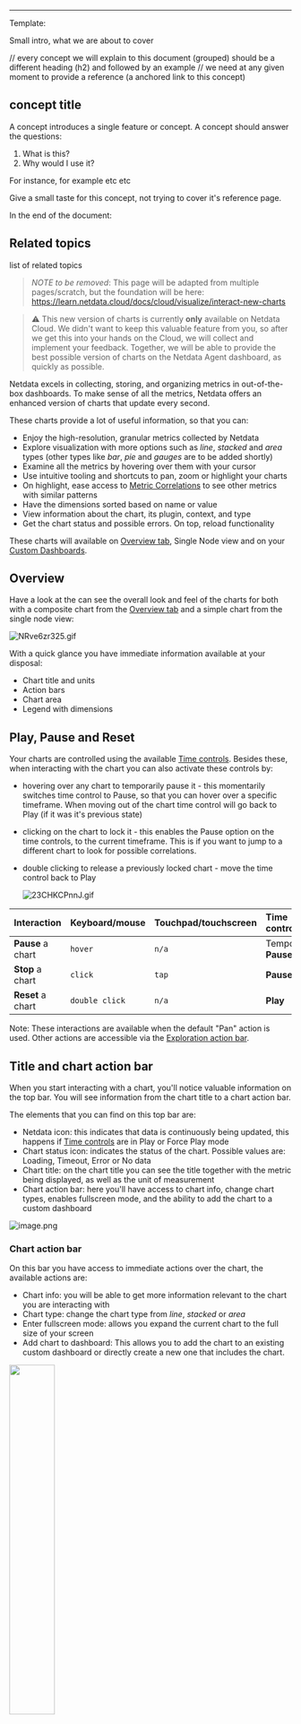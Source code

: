 <!--
Title: "Dashboards"
custom_edit_url: "https://github.com/netdata/learn/blob/master/docs/concepts/visualizations/dashboards.md"
learn_status: "Published"
learn_topic_type: "Concepts"
learn_rel_path: "visualizations"
learn_docs_purpose: "what we define as a Dashboard, explain the overview dashboard, Kubernetes dashboard, custom dashboards, legacy dashboard of the Agent"
learn_repo_doc: "True"
-->


**********************************************************************
Template:

Small intro, what we are about to cover

// every concept we will explain to this document (grouped) should be a different heading (h2) and followed by an example
// we need at any given moment to provide a reference (a anchored link to this concept)
## concept title

A concept introduces a single feature or concept. A concept should answer the questions:

1. What is this?
2. Why would I use it?

For instance, for example etc etc

Give a small taste for this concept, not trying to cover it's reference page. 

In the end of the document:

## Related topics

list of related topics

>*NOTE to be removed*: This page will be adapted from multiple pages/scratch, but the foundation will be here: https://learn.netdata.cloud/docs/cloud/visualize/interact-new-charts

> ⚠️ This new version of charts is currently **only** available on Netdata Cloud. We didn't want to keep this valuable
> feature from you, so after we get this into your hands on the Cloud, we will collect and implement your feedback. Together, we will be able to provide the best possible version of charts on the Netdata Agent dashboard, as quickly as possible.

Netdata excels in collecting, storing, and organizing metrics in out-of-the-box dashboards. 
To make sense of all the metrics, Netdata offers an enhanced version of charts that update every second. 

These charts provide a lot of useful information, so that you can:

-   Enjoy the high-resolution, granular metrics collected by Netdata
-   Explore visualization with more options such as _line_, _stacked_ and _area_ types (other types like _bar_, _pie_ and _gauges_ are to be added shortly)
-   Examine all the metrics by hovering over them with your cursor
-   Use intuitive tooling and shortcuts to pan, zoom or highlight your charts
-   On highlight, ease access to [Metric Correlations](/docs/cloud/insights/metric-correlations) to see other metrics with similar patterns
-   Have the dimensions sorted based on name or value
-   View information about the chart, its plugin, context, and type
-   Get the chart status and possible errors. On top, reload functionality

These charts will available on [Overview tab](/docs/cloud/visualize/overview), Single Node view and on your [Custom Dashboards](/docs/cloud/visualize/dashboards). 

## Overview

Have a look at the can see the overall look and feel of the charts for both with a composite chart from the [Overview tab](/docs/cloud/visualize/overview) and a simple chart from the single node view:

![NRve6zr325.gif](https://images.zenhubusercontent.com/60b4ebb03f4163193ec31819/5ecaf5ec-1229-480e-b122-62f63e9df227)

With a quick glance you have immediate information available at your disposal:

-   Chart title and units
-   Action bars
-   Chart area
-   Legend with dimensions

## Play, Pause and Reset

Your charts are controlled using the available [Time controls](/docs/dashboard/visualization-date-and-time-controls#time-controls). Besides these, when interacting with the chart you can also activate these controls by:

-   hovering over any chart to temporarily pause it - this momentarily switches time control to Pause, so that you can hover over a specific timeframe. When moving out of the chart time control will go back to Play (if it was it's previous state)
-   clicking on the chart to lock it - this enables the Pause option on the time controls, to the current timeframe. This is if you want to jump to a different chart to look for possible correlations. 
-   double clicking to release a previously locked chart - move the time control back to Play

    ![23CHKCPnnJ.gif](https://images.zenhubusercontent.com/60b4ebb03f4163193ec31819/0b1e111e-df44-4d92-b2e3-be5cfd9db8df)

| Interaction       | Keyboard/mouse | Touchpad/touchscreen | Time control          |
| :---------------- | :------------- | :------------------- | :-------------------- |
| **Pause** a chart | `hover`        | `n/a`                | Temporarily **Pause** |
| **Stop** a chart  | `click`        | `tap`                | **Pause**             |
| **Reset** a chart | `double click` | `n/a`                | **Play**              |

Note: These interactions are available when the default "Pan" action is used. Other actions are accessible via the [Exploration action bar](#exploration-action-bar).

## Title and chart action bar

When you start interacting with a chart, you'll notice valuable information on the top bar. You will see information from the chart title to a chart action bar.

The elements that you can find on this top bar are:

-   Netdata icon: this indicates that data is continuously being updated, this happens if [Time controls](/docs/dashboard/visualization-date-and-time-controls#time-controls) are in Play or Force Play mode
-   Chart status icon: indicates the status of the chart. Possible values are: Loading, Timeout, Error or No data
-   Chart title: on the chart title you can see the title together with the metric being displayed, as well as the unit of measurement
-   Chart action bar: here you'll have access to chart info, change chart types, enables fullscreen mode, and the ability to add the chart to a custom dashboard

![image.png](https://images.zenhubusercontent.com/60b4ebb03f4163193ec31819/c8f5f0bd-5f84-4812-970b-0e4340f4773b)

### Chart action bar

On this bar you have access to immediate actions over the chart, the available actions are:

-   Chart info: you will be able to get more information relevant to the chart you are interacting with
-   Chart type: change the chart type from _line_, _stacked_ or _area_
-   Enter fullscreen mode: allows you expand the current chart to the full size of your screen
-   Add chart to dashboard: This allows you to add the chart to an existing custom dashboard or directly create a new one that includes the chart.

<img src="https://images.zenhubusercontent.com/60b4ebb03f4163193ec31819/65ac4fc8-3d8d-4617-8234-dbb9b31b4264" width="40%" height="40%" />

## Exploration action bar

When exploring the chart you will see a second action bar. This action bar is there to support you on this task. The available actions that you can see are:

-   Pan
-   Highlight
-   Horizontal and Vertical zooms
-   In-context zoom in and out

<img src="https://images.zenhubusercontent.com/60b4ebb03f4163193ec31819/0417ad66-fcf6-42d5-9a24-e9392ec51f87" width="40%" height="40%" />

### Pan

Drag your mouse/finger to the right to pan backward through time, or drag to the left to pan forward in time. Think of it like pushing the current timeframe off the screen to see what came before or after.

| Interaction | Keyboard | Mouse          | Touchpad/touchscreen |
| :---------- | :------- | :------------- | :------------------- |
| **Pan**     | `n/a`    | `click + drag` | `touch drag`         |

### Highlight

Selecting timeframes is useful when you see an interesting spike or change in a chart and want to investigate further, from looking at the same period of time on other charts/sections or triggering actions to help you troubleshoot with an in-context action bar to help you troubleshoot (currently only available on
 Single Node view). The available actions:

-   run [Metric Correlations](/docs/cloud/insights/metric-correlations)
-   zoom in on the selected timeframe

[Metric Correlations](/docs/cloud/insights/metric-correlations) will only be available if you respect the timeframe selection limitations. The selected duration pill together with the button state helps visualize this.

<img src="https://images.zenhubusercontent.com/60b4ebb03f4163193ec31819/2ffc157d-0f0f-402e-80bb-5ffa8a2091d5" width="50%" height="50%" />

<p/>

| Interaction                        | Keyboard/mouse                                           | Touchpad/touchscreen |
| :--------------------------------- | :------------------------------------------------------- | :------------------- |
| **Highlight** a specific timeframe | `Alt + mouse selection` or `⌘ + mouse selection` (macOS) | `n/a`                |

### Zoom

Zooming in helps you see metrics with maximum granularity, which is useful when you're trying to diagnose the root cause
of an anomaly or outage. Zooming out lets you see metrics within the larger context, such as the last hour, day, or
week, which is useful in understanding what "normal" looks like, or to identify long-term trends, like a slow creep in
memory usage.

The actions above are _normal_ vertical zoom actions. We also provide an horizontal zoom action that helps you focus on a 
specific Y-axis area to further investigate a spike or dive on your charts.

![Y5IESOjD3s.gif](https://images.zenhubusercontent.com/60b4ebb03f4163193ec31819/f8722ee8-e69b-426c-8bcb-6cb79897c177)

| Interaction                                | Keyboard/mouse                       | Touchpad/touchscreen                                 |
| :----------------------------------------- | :----------------------------------- | :--------------------------------------------------- |
| **Zoom** in or out                         | `Shift + mouse scrollwheel`          | `two-finger pinch` <br />`Shift + two-finger scroll` |
| **Zoom** to a specific timeframe           | `Shift + mouse vertical selection`   | `n/a`                                                |
| **Horizontal Zoom** a specific Y-axis area | `Shift + mouse horizontal selection` | `n/a`                                                |

You also have two direct action buttons on the exploration action bar for in-context `Zoom in` and `Zoom out`.

## Other interactions

### Order dimensions legend

The bottom legend of the chart where you can see the dimensions of the chart can now be ordered by:

-   Dimension name (Ascending or Descending)
-   Dimension value (Ascending or Descending)

<img src="https://images.zenhubusercontent.com/60b4ebb03f4163193ec31819/d3031c35-37bc-46c1-bcf9-be29dea0b476" width="50%" height="50%" />

### Show and hide dimensions

Hiding dimensions simplifies the chart and can help you better discover exactly which aspect of your system might be
behaving strangely.

| Interaction                            | Keyboard/mouse  | Touchpad/touchscreen |
| :------------------------------------- | :-------------- | :------------------- |
| **Show one** dimension and hide others | `click`         | `tap`                |
| **Toggle (show/hide)** one dimension   | `Shift + click` | `n/a`                |

### Resize

To resize the chart, click-and-drag the icon on the bottom-right corner of any chart. To restore the chart to its original height,
double-click the same icon.

![AjqnkIHB9H.gif](https://images.zenhubusercontent.com/60b4ebb03f4163193ec31819/1bcc6a0a-a58e-457b-8a0c-e5d361a3083c)

## What's next?

We recommend you read up on the differences between [chart dimensions, contexts, and
families](/docs/dashboard/dimensions-contexts-families) to strengthen your understanding of how Netdata organizes its
dashboards. Another valuable way to interact with charts is to use the [date and time controls](/docs/dashboard/visualization-date-and-time-controls), which helps you visualize specific moments of historical metrics.

### Further reading & related information

-   Dashboard
    -   [How the dashboard works](/docs/dashboard/how-dashboard-works)
    -   [Chart dimensions, contexts, and families](/docs/dashboard/dimensions-contexts-families)
    -   [Date and Time controls](/docs/dashboard/visualization-date-and-time-controls)
    -   [Customize the standard dashboard](/docs/dashboard/customize)
    -   [Metric Correlations](/docs/cloud/insights/metric-correlations)
    -   [Netdata Agent - Interact with charts](/docs/dashboard/interact-charts)

